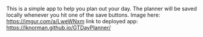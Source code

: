 This is a simple app to help you plan out your day. The planner will be saved locally whenever you hit one of the save buttons. Image here: https://imgur.com/a/LweWNxm 
link to deployed app: https://lknorman.github.io/GTDayPlanner/
